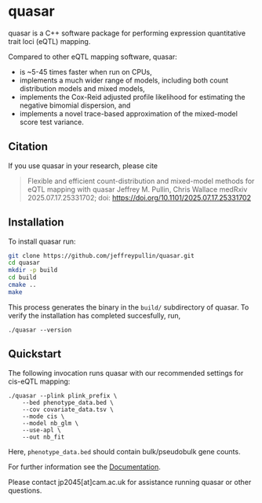 # quasar

quasar is a C++ software package for performing expression quantitative trait loci (eQTL) mapping.

Compared to other eQTL mapping software, quasar: 

* is ~5-45 times faster when run on CPUs,
* implements a much wider range of models, including both count distribution models and mixed models,
* implements the Cox-Reid adjusted profile likelihood for estimating the negative bimomial dispersion, and
* implements a novel trace-based approximation of the mixed-model score test variance.

## Citation

If you use quasar in your research, please cite

> Flexible and efficient count-distribution and mixed-model methods for eQTL mapping with quasar
> Jeffrey M. Pullin, Chris Wallace
> medRxiv 2025.07.17.25331702; doi: https://doi.org/10.1101/2025.07.17.25331702

## Installation

To install quasar run: 

```sh
git clone https://github.com/jeffreypullin/quasar.git
cd quasar
mkdir -p build
cd build
cmake ..
make
```

This process generates the binary in the `build/` subdirectory of quasar. To verify the installation has completed succesfully, run,

```
./quasar --version
```


## Quickstart

The following invocation runs quasar with our recommended settings for cis-eQTL mapping:

```
./quasar --plink plink_prefix \
    --bed phenotype_data.bed \
    --cov covariate_data.tsv \
    --mode cis \
    --model nb_glm \
    --use-apl \
    --out nb_fit
```

Here, `phenotype_data.bed` should contain bulk/pseudobulk gene counts.

For further information see the [Documentation](https://jeffreypullin.github.io/quasar/). 

Please contact jp2045[at]cam.ac.uk for assistance running quasar or other questions.
